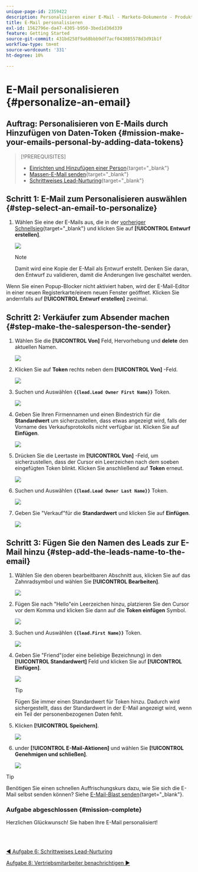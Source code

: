 ```yaml
---
unique-page-id: 2359422
description: Personalisieren einer E-Mail - Marketo-Dokumente - Produktdokumentation
title: E-Mail personalisieren
exl-id: 1562796e-da47-4305-b950-3bed1d36d339
feature: Getting Started
source-git-commit: 431bd258f9a68bbb9df7acf043085578d3d91b1f
workflow-type: tm+mt
source-wordcount: '331'
ht-degree: 10%

---
```


# E-Mail personalisieren {#personalize-an-email}

## Auftrag: Personalisieren von E-Mails durch Hinzufügen von Daten-Token {#mission-make-your-emails-personal-by-adding-data-tokens}

>[!PREREQUISITES]
>
>* [Einrichten und Hinzufügen einer Person](/help/marketo/getting-started/quick-wins/get-set-up-and-add-a-person.md){target="_blank"}
>* [Massen-E-Mail senden](/help/marketo/getting-started/quick-wins/send-an-email.md){target="_blank"}
>* [Schrittweises Lead-Nurturing](/help/marketo/getting-started/quick-wins/drip-drip-nurture.md){target="_blank"}

## Schritt 1: E-Mail zum Personalisieren auswählen {#step-select-an-email-to-personalize}

1. Wählen Sie eine der E-Mails aus, die in der [vorheriger Schnellsieg](/help/marketo/getting-started/quick-wins/drip-drip-nurture.md){target="_blank"} und klicken Sie auf **[!UICONTROL Entwurf erstellen]**.

   ![](assets/personalize-an-email-1.png)

   >[!NOTE]
   >
   >Damit wird eine Kopie der E-Mail als Entwurf erstellt. Denken Sie daran, den Entwurf zu validieren, damit die Änderungen live geschaltet werden.

Wenn Sie einen Popup-Blocker nicht aktiviert haben, wird der E-Mail-Editor in einer neuen Registerkarte/einem neuen Fenster geöffnet. Klicken Sie andernfalls auf **[!UICONTROL Entwurf erstellen]** zweimal.

## Schritt 2: Verkäufer zum Absender machen {#step-make-the-salesperson-the-sender}

1. Wählen Sie die **[!UICONTROL Von]** Feld, Hervorhebung und **delete** den aktuellen Namen.

   ![](assets/personalize-an-email-2.png)

1. Klicken Sie auf **Token** rechts neben dem **[!UICONTROL Von]** -Feld.

   ![](assets/personalize-an-email-3.png)

1. Suchen und Auswählen **`{{lead.Lead Owner First Name}}`** Token.

   ![](assets/personalize-an-email-4.png)

1. Geben Sie Ihren Firmennamen und einen Bindestrich für die **Standardwert** um sicherzustellen, dass etwas angezeigt wird, falls der Vorname des Verkaufsprotokolls nicht verfügbar ist. Klicken Sie auf **Einfügen**.

   ![](assets/personalize-an-email-5.png)

1. Drücken Sie die Leertaste im **[!UICONTROL Von]** -Feld, um sicherzustellen, dass der Cursor ein Leerzeichen nach dem soeben eingefügten Token blinkt. Klicken Sie anschließend auf **Token** erneut.

   ![](assets/personalize-an-email-6.png)

1. Suchen und Auswählen **`{{lead.Lead Owner Last Name}}`** Token.

   ![](assets/personalize-an-email-7.png)

1. Geben Sie &quot;Verkauf&quot;für die **Standardwert** und klicken Sie auf **Einfügen**.

   ![](assets/personalize-an-email-8.png)

## Schritt 3: Fügen Sie den Namen des Leads zur E-Mail hinzu {#step-add-the-leads-name-to-the-email}

1. Wählen Sie den oberen bearbeitbaren Abschnitt aus, klicken Sie auf das Zahnradsymbol und wählen Sie **[!UICONTROL Bearbeiten]**.

   ![](assets/personalize-an-email-9.png)

1. Fügen Sie nach &quot;Hello&quot;ein Leerzeichen hinzu, platzieren Sie den Cursor vor dem Komma und klicken Sie dann auf die **Token einfügen** Symbol.

   ![](assets/personalize-an-email-10.png)

1. Suchen und Auswählen **`{{lead.First Name}}`** Token.

   ![](assets/personalize-an-email-11.png)

1. Geben Sie &quot;Friend&quot;(oder eine beliebige Bezeichnung) in den **[!UICONTROL Standardwert]** Feld und klicken Sie auf **[!UICONTROL Einfügen]**.

   ![](assets/personalize-an-email-12.png)

   >[!TIP]
   >
   >Fügen Sie immer einen Standardwert für Token hinzu. Dadurch wird sichergestellt, dass der Standardwert in der E-Mail angezeigt wird, wenn ein Teil der personenbezogenen Daten fehlt.

1. Klicken **[!UICONTROL Speichern]**.

   ![](assets/personalize-an-email-13.png)

1. under **[!UICONTROL E-Mail-Aktionen]** und wählen Sie **[!UICONTROL Genehmigen und schließen]**.

   ![](assets/personalize-an-email-14.png)

>[!TIP]
>
>Benötigen Sie einen schnellen Auffrischungskurs dazu, wie Sie sich die E-Mail selbst senden können? Siehe [E-Mail-Blast senden](/help/marketo/getting-started/quick-wins/send-an-email.md){target="_blank"}.

### Aufgabe abgeschlossen {#mission-complete}

Herzlichen Glückwunsch! Sie haben Ihre E-Mail personalisiert!

<br> 

[◄ Aufgabe 6: Schrittweises Lead-Nurturing](/help/marketo/getting-started/quick-wins/drip-drip-nurture.md)

[Aufgabe 8: Vertriebsmitarbeiter benachrichtigen ►](/help/marketo/getting-started/quick-wins/alert-the-sales-rep.md)
